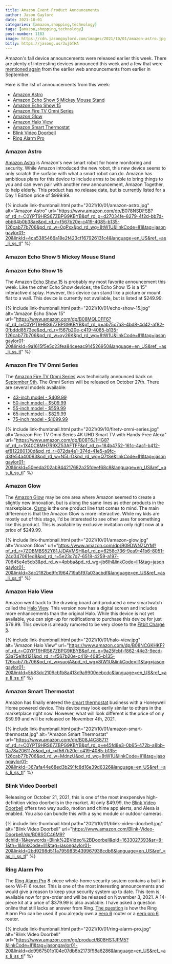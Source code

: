 ```yaml
---
title: Amazon Event Product Announcements
author: Jason Gaylord
date: 2021-10-01
categories: [amazon,shopping,technology]
tags: [amazon,shopping,technology]
post-number: 1183
image: https://cdn.jasongaylord.com/images/2021/10/01/amazon-astro.jpg
bitly: https://jasong.us/3ujbfHA
---
```


Amazon's fall device announcements were released earlier this week. There are plenty of interesting devices announced this week and a few that were [mentioned again](https://jasong.us/3tuacEn) from the earlier web announcements from earlier in September.

Here is the list of announcements from this week:

* [Amazon Astro](#amazon-astro)
* [Amazon Echo Show 5 Mickey Mouse Stand](#amazon-echo-show-5-mickey-mouse-stand)
* [Amazon Echo Show 15](#amazon-echo-show-15)
* [Amazon Fire TV Omni Series](#amazon-fire-tv-omni-series)
* [Amazon Glow](#amazon-glow)
* [Amazon Halo View](#amazon-halo-view)
* [Amazon Smart Thermostat](#amazon-smart-thermostat)
* [Blink Video Doorbell](#blink-video-doorbell)
* [Ring Alarm Pro](#ring-alarm-pro)

### Amazon Astro ###
[Amazon Astro](https://www.amazon.com/dp/B078NSDFSB?pf_rd_r=C0YPT9HRS67ZBPG9KBYB&pf_rd_p=d27034fe-8279-4f2d-bb7d-ebb64b0b38ae&pd_rd_r=f567b20e-c419-4085-b135-126cab77b706&pd_rd_w=0gPxx&pd_rd_wg=8tW1U&linkCode=ll1&tag=jasongaylor01-20&linkId=4ca5385466a18e2f423cf167926131c4&language=en_US&ref_=as_li_ss_tl) is Amazon's new smart robot for home monitoring and security. While Amazon introduced the new robot, this new device seems to only scratch the surface with what a smart robot can do. Amazon has ambitious plans for this device to include arms to be able to bring things to you and can even pair with another new announcement, Amazon Together, to help elderly. This product has no release date, but is currently listed for a Day 1 Edition price of $999.99. 

{% include link-thumbnail.html path="2021/10/01/amazon-astro.jpg" alt="Amazon Astro" url="https://www.amazon.com/dp/B078NSDFSB?pf_rd_r=C0YPT9HRS67ZBPG9KBYB&pf_rd_p=d27034fe-8279-4f2d-bb7d-ebb64b0b38ae&pd_rd_r=f567b20e-c419-4085-b135-126cab77b706&pd_rd_w=0gPxx&pd_rd_wg=8tW1U&linkCode=ll1&tag=jasongaylor01-20&linkId=4ca5385466a18e2f423cf167926131c4&language=en_US&ref_=as_li_ss_tl" %}


### Amazon Echo Show 5 Mickey Mouse Stand ###




### Amazon Echo Show 15 ###
The Amazon [Echo Show 15](https://www.amazon.com/dp/B08MQLDFF6?pf_rd_r=C0YPT9HRS67ZBPG9KBYB&pf_rd_p=ab75c7a3-4bd8-4d42-af82-0fbddd8573ee&pd_rd_r=f567b20e-c419-4085-b135-126cab77b706&pd_rd_w=xy26K&pd_rd_wg=8tW1U&linkCode=ll1&tag=jasongaylor01-20&linkId=9a1615f5e5c23fea84ceeac914526950&language=en_US&ref_=as_li_ss_tl) is probably my most favorite announcement this week. Like the other Echo Show devices, the Echo Show 15 is a 15" interactive display. However, this device can stand like a picture or mount flat to a wall. This device is currently not available, but is listed at $249.99.

{% include link-thumbnail.html path="2021/10/01/echo-show-15.jpg" alt="Amazon Echo Show 15" url="https://www.amazon.com/dp/B08MQLDFF6?pf_rd_r=C0YPT9HRS67ZBPG9KBYB&pf_rd_p=ab75c7a3-4bd8-4d42-af82-0fbddd8573ee&pd_rd_r=f567b20e-c419-4085-b135-126cab77b706&pd_rd_w=xy26K&pd_rd_wg=8tW1U&linkCode=ll1&tag=jasongaylor01-20&linkId=9a1615f5e5c23fea84ceeac914526950&language=en_US&ref_=as_li_ss_tl" %}


### Amazon Fire TV Omni Series ###
The [Amazon Fire TV Omni Series](https://www.amazon.com/dp/B08P3QVFMK?pf_rd_r=1X40C8MH7R9XZ53AFTFF&pf_rd_p=184b4752-161c-4ac1-b412-ef812280130d&pd_rd_r=872da4e1-374d-41e5-a9fc-d3fe54a40083&pd_rd_w=N5LrD&pd_rd_wg=Q7tSe&th=1&linkCode=ll1&tag=jasongaylor01-20&linkId=3e5ebc42f9d95ffdcb968ead2f82885c&language=en_US&ref_=as_li_ss_tl) was technically announced back on [September 9th](https://jasong.us/3tuacEn). The Omni Series will be released on October 27th. There are several models available:

* [43-inch model - $409.99](https://www.amazon.com/dp/B08T6DZ81T?pf_rd_r=1X40C8MH7R9XZ53AFTFF&pf_rd_p=184b4752-161c-4ac1-b412-ef812280130d&pd_rd_r=872da4e1-374d-41e5-a9fc-d3fe54a40083&pd_rd_w=N5LrD&pd_rd_wg=Q7tSe&th=1&linkCode=ll1&tag=jasongaylor01-20&linkId=7ad3fb32bc9a9d228f9baf8b8885a178&language=en_US&ref_=as_li_ss_tl)
* [50-inch model - $509.99](https://www.amazon.com/dp/B08T6F8YBH?pf_rd_r=1X40C8MH7R9XZ53AFTFF&pf_rd_p=184b4752-161c-4ac1-b412-ef812280130d&pd_rd_r=872da4e1-374d-41e5-a9fc-d3fe54a40083&pd_rd_w=N5LrD&pd_rd_wg=Q7tSe&th=1&linkCode=ll1&tag=jasongaylor01-20&linkId=a0248732c9a1cdf2f2bf17cf47de2d74&language=en_US&ref_=as_li_ss_tl)
* [55-inch model - $559.99](https://www.amazon.com/dp/B08P3QVFMK?pf_rd_r=1X40C8MH7R9XZ53AFTFF&pf_rd_p=184b4752-161c-4ac1-b412-ef812280130d&pd_rd_r=872da4e1-374d-41e5-a9fc-d3fe54a40083&pd_rd_w=N5LrD&pd_rd_wg=Q7tSe&th=1&linkCode=ll1&tag=jasongaylor01-20&linkId=3e5ebc42f9d95ffdcb968ead2f82885c&language=en_US&ref_=as_li_ss_tl)
* [65-inch model - $829.99](https://www.amazon.com/dp/B08T6J1HG8?pf_rd_r=1X40C8MH7R9XZ53AFTFF&pf_rd_p=184b4752-161c-4ac1-b412-ef812280130d&pd_rd_r=872da4e1-374d-41e5-a9fc-d3fe54a40083&pd_rd_w=N5LrD&pd_rd_wg=Q7tSe&linkCode=ll1&tag=jasongaylor01-20&linkId=50eeda202ab944217682a25fdeef68c8&language=en_US&ref_=as_li_ss_tl)
* [75-inch model - $1099.99](https://www.amazon.com/dp/B08T6JZTH4?pf_rd_r=1X40C8MH7R9XZ53AFTFF&pf_rd_p=184b4752-161c-4ac1-b412-ef812280130d&pd_rd_r=872da4e1-374d-41e5-a9fc-d3fe54a40083&pd_rd_w=N5LrD&pd_rd_wg=Q7tSe&th=1&linkCode=ll1&tag=jasongaylor01-20&linkId=9f8a3b03fc852dbd7de005c7e1dd6221&language=en_US&ref_=as_li_ss_tl)

{% include link-thumbnail.html path="2021/09/10/firetv-omni-series.jpg" alt="Amazon Fire TV Omni Series 4K UHD Smart TV with Hands-Free Alexa" url="https://www.amazon.com/dp/B08T6J1HG8?pf_rd_r=1X40C8MH7R9XZ53AFTFF&pf_rd_p=184b4752-161c-4ac1-b412-ef812280130d&pd_rd_r=872da4e1-374d-41e5-a9fc-d3fe54a40083&pd_rd_w=N5LrD&pd_rd_wg=Q7tSe&linkCode=ll1&tag=jasongaylor01-20&linkId=50eeda202ab944217682a25fdeef68c8&language=en_US&ref_=as_li_ss_tl" %}


### Amazon Glow ###
The [Amazon Glow](https://www.amazon.com/dp/B09DWNZQYM?pf_rd_r=7ZDBMBS52Y81JJDAVMSH&pf_rd_p=6258c736-9ea9-41b6-8051-24d347061ed8&pd_rd_r=5e23c7d7-6518-4259-a197-70645e4e5cb3&pd_rd_w=4pbba&pd_rd_wg=jb6Ih&linkCode=ll1&tag=jasongaylor01-20&linkId=3dc2182be9fc1964719a5f97a03acbdf&language=en_US&ref_=as_li_ss_tl) may be one area where Amazon seemed to create a slightly new innovation, but is along the same lines as other products in the marketplace. [Osmo](https://www.amazon.com/s?k=Osmo&linkCode=ll2&tag=jasongaylor01-20&linkId=3b4939bb460d926418f6025196c84a56&language=en_US&ref_=as_li_ss_tl) is the one product line that comes to mind. The main difference is that the Amazon Glow is more interactive. While my kids are mostly out of this stage, I'd be interested to see other uses for something like this product. This is available by exclusive invitation only right now at a price of $249.99.

{% include link-thumbnail.html path="2021/10/01/amazon-glow.jpg" alt="Amazon Glow" url="https://www.amazon.com/dp/B09DWNZQYM?pf_rd_r=7ZDBMBS52Y81JJDAVMSH&pf_rd_p=6258c736-9ea9-41b6-8051-24d347061ed8&pd_rd_r=5e23c7d7-6518-4259-a197-70645e4e5cb3&pd_rd_w=4pbba&pd_rd_wg=jb6Ih&linkCode=ll1&tag=jasongaylor01-20&linkId=3dc2182be9fc1964719a5f97a03acbdf&language=en_US&ref_=as_li_ss_tl" %}


### Amazon Halo View ###
Amazon went back to the drawing board and produced a new smartwatch called the [Halo View](https://www.amazon.com/dp/B08NCGKHKF?pf_rd_r=C0YPT9HRS67ZBPG9KBYB&pf_rd_p=9a25fcbf-f862-44e3-9ecd-53a75e1fd121&pd_rd_r=f567b20e-c419-4085-b135-126cab77b706&pd_rd_w=suojA&pd_rd_wg=8tW1U&linkCode=ll1&tag=jasongaylor01-20&linkId=5b83dc2109cb1b8a413c9a9900eebcdc&language=en_US&ref_=as_li_ss_tl). This version now has a digital screen and includes more enhancements than the original Halo. While this device is not yet available, you can sign-up for notifications to purchase this device for just $79.99. This device is already rumored to be very close to the [Fitbit Charge 5](https://www.amazon.com/Fitbit-Advanced-Management-Tracking-Included/dp/B09BXDZ9BD?dchild=1&keywords=FitBit+Charge+5&qid=1633026080&rdc=1&sr=8-2&linkCode=ll1&tag=jasongaylor01-20&linkId=489c3c0ad8093e16f2cfb0fab94e4086&language=en_US&ref_=as_li_ss_tl).

{% include link-thumbnail.html path="2021/10/01/halo-view.jpg" alt="Amazon Halo View" url="https://www.amazon.com/dp/B08NCGKHKF?pf_rd_r=C0YPT9HRS67ZBPG9KBYB&pf_rd_p=9a25fcbf-f862-44e3-9ecd-53a75e1fd121&pd_rd_r=f567b20e-c419-4085-b135-126cab77b706&pd_rd_w=suojA&pd_rd_wg=8tW1U&linkCode=ll1&tag=jasongaylor01-20&linkId=5b83dc2109cb1b8a413c9a9900eebcdc&language=en_US&ref_=as_li_ss_tl" %}


### Amazon Smart Thermostat ###
Amazon has finally entered the [smart thermostat](https://www.amazon.com/dp/B08J4C8871?pf_rd_r=C0YPT9HRS67ZBPG9KBYB&pf_rd_p=e45fd8e3-0b65-472b-a8bb-0a78a206117e&pd_rd_r=f567b20e-c419-4085-b135-126cab77b706&pd_rd_w=MdnzU&pd_rd_wg=8tW1U&linkCode=ll1&tag=jasongaylor01-20&linkId=367afa44e68ed3b291fc8d16e39d6326&language=en_US&ref_=as_li_ss_tl) business with a Honeywell Home powered device. This device may look eerily similar to others in the marketplace right now. However, what will look different is the price of only $59.99 and will be released on November 4th, 2021.

{% include link-thumbnail.html path="2021/10/01/amazon-smart-thermostat.jpg" alt="Amazon Smart Thermostat" url="https://www.amazon.com/dp/B08J4C8871?pf_rd_r=C0YPT9HRS67ZBPG9KBYB&pf_rd_p=e45fd8e3-0b65-472b-a8bb-0a78a206117e&pd_rd_r=f567b20e-c419-4085-b135-126cab77b706&pd_rd_w=MdnzU&pd_rd_wg=8tW1U&linkCode=ll1&tag=jasongaylor01-20&linkId=367afa44e68ed3b291fc8d16e39d6326&language=en_US&ref_=as_li_ss_tl" %}


### Blink Video Doorbell ###
Releasing on October 21, 2021, this is one of the most inexpensive high-definition video doorbells in the market. At only $49.99, the [Blink Video Doorbell](https://www.amazon.com/Blink-Video-Doorbell/dp/B08SGC46M9?dchild=1&keywords=Blink%2BVideo%2BDoorbell&qid=1633027393&sr=8-1&th=1&linkCode=ll1&tag=jasongaylor01-20&linkId=2bd9298d511a7959835439967938cdb6&language=en_US&ref_=as_li_ss_tl) offers two way audio, motion and chime app alerts, and Alexa is enabled. You also can bundle this with a sync module or outdoor cameras.

{% include link-thumbnail.html path="2021/10/01/blink-video-doorbell.jpg" alt="Blink Video Doorbell" url="https://www.amazon.com/Blink-Video-Doorbell/dp/B08SGC46M9?dchild=1&keywords=Blink%2BVideo%2BDoorbell&qid=1633027393&sr=8-1&th=1&linkCode=ll1&tag=jasongaylor01-20&linkId=2bd9298d511a7959835439967938cdb6&language=en_US&ref_=as_li_ss_tl" %}


### Ring Alarm Pro ###
The [Ring Alarm Pro](https://www.amazon.com/gp/product/B08HSTJPM5?&linkCode=ll1&tag=jasongaylor01-20&linkId=dc9967501b104e07db6b2173f98a6286&language=en_US&ref_=as_li_ss_tl) 8-piece whole-home security system contains a built-in eero Wi-Fi 6 router. This is one of the most interesting announcements and would give a reason to keep your security system up to date. This item is available now for pre-order and will be released on November 3, 2021. A 14-piece kit at a price of $379.99 is also available. I have asked a question online that still lacks an answer from Ring. [The question](https://www.amazon.com/ask/answer/Mx1H2S7MQFQGG0V/ref=ask_aa_al_sa_hza) is how the Ring Alarm Pro can be used if you already own a [eero 6](https://www.amazon.com/s?k=eero+6&linkCode=ll2&tag=jasongaylor01-20&linkId=77b8961e658fa838ceb4789a7bf904eb&language=en_US&ref_=as_li_ss_tl) router or a [eero pro 6](https://www.amazon.com/s?k=eero+pro+6&crid=32SANR1YRO3AU&sprefix=eero+pro%2Caps%2C205&linkCode=ll2&tag=jasongaylor01-20&linkId=022c0b735d8f768c2dab6f87903e45c1&language=en_US&ref_=as_li_ss_tl) router.

{% include link-thumbnail.html path="2021/10/01/ring-alarm-pro.jpg" alt="Blink Video Doorbell" url="https://www.amazon.com/gp/product/B08HSTJPM5?&linkCode=ll1&tag=jasongaylor01-20&linkId=dc9967501b104e07db6b2173f98a6286&language=en_US&ref_=as_li_ss_tl" %}